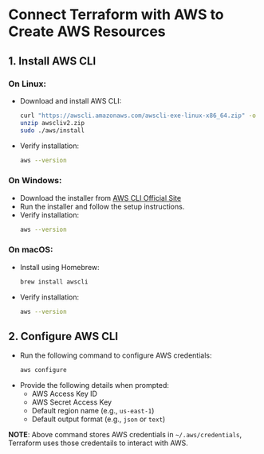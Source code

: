 # Connect Terraform with AWS to Create AWS Resources

## 1. **Install AWS CLI**
### On Linux:
- Download and install AWS CLI:
  ```sh
  curl "https://awscli.amazonaws.com/awscli-exe-linux-x86_64.zip" -o "awscliv2.zip"
  unzip awscliv2.zip
  sudo ./aws/install
  ```
- Verify installation:
  ```sh
  aws --version
  ```

### On Windows:
- Download the installer from [AWS CLI Official Site](https://docs.aws.amazon.com/cli/latest/userguide/getting-started-install.html)
- Run the installer and follow the setup instructions.
- Verify installation:
  ```sh
  aws --version
  ```

### On macOS:
- Install using Homebrew:
  ```sh
  brew install awscli
  ```
- Verify installation:
  ```sh
  aws --version
  ```

## 2. **Configure AWS CLI**
- Run the following command to configure AWS credentials:
  ```sh
  aws configure
  ```
- Provide the following details when prompted:
  - AWS Access Key ID
  - AWS Secret Access Key
  - Default region name (e.g., `us-east-1`)
  - Default output format (e.g., `json` or `text`)

**NOTE**: Above command stores AWS credentials in `~/.aws/credentials`, Terraform uses those credentails to interact with AWS.